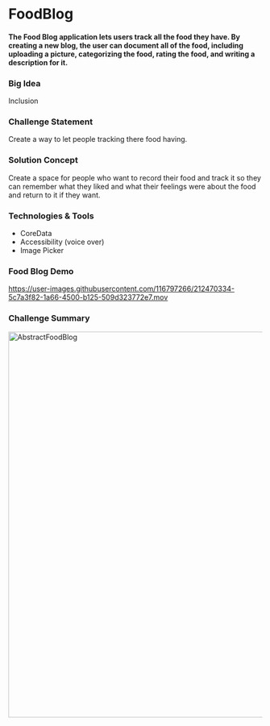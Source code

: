 # FoodBlog

#### The Food Blog application lets users track all the food they have. By creating a new blog, the user can document all of the food, including uploading a picture, categorizing the food, rating the food, and writing a description for it.

### Big Idea
Inclusion

### Challenge Statement
Create a way to let people tracking there food having.

### Solution Concept
Create a space for people who want to record their food and track it so they can remember what they liked and what their feelings were about the food and return to it if they want.

### Technologies & Tools 
* CoreData
* Accessibility (voice over)
* Image Picker

### Food Blog Demo
https://user-images.githubusercontent.com/116797266/212470334-5c7a3f82-1a66-4500-b125-509d323772e7.mov



### Challenge Summary
<img width="766" alt="AbstractFoodBlog" src="https://user-images.githubusercontent.com/116797266/212470582-c32f2a13-7406-4c61-ac12-acfe79ffa906.png">
